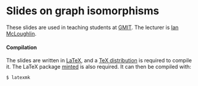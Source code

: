 # Slides on graph isomorphisms
These slides are used in teaching students at [GMIT](http://www.gmit.ie).
The lecturer is [Ian McLoughlin](https://ianmcloughlin.github.io).

#### Compilation
The slides are written in [LaTeX](https://www.latex-project.org/), and a [TeX distribution](https://www.tug.org/texlive/) is required to compile it.
The LaTeX package [minted](https://github.com/gpoore/minted) is also required.
It can then be compiled with:
```bash
$ latexmk
```
